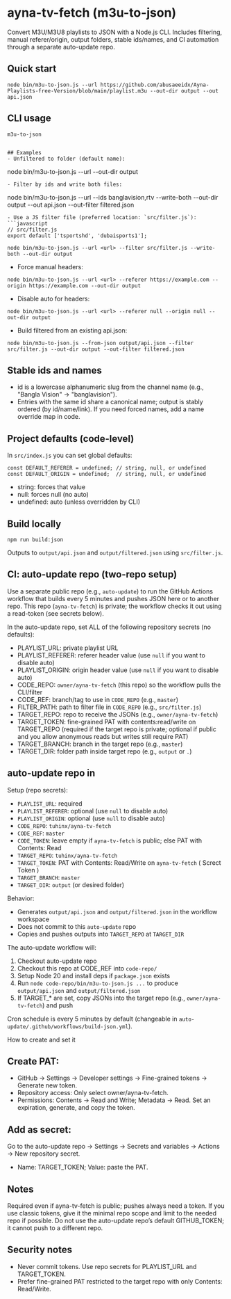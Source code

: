 # ayna-tv-fetch (m3u-to-json)

Convert M3U/M3U8 playlists to JSON with a Node.js CLI. Includes filtering, manual referer/origin, output folders, stable ids/names, and CI automation through a separate auto-update repo.

## Quick start
```
node bin/m3u-to-json.js --url https://github.com/abusaeeidx/Ayna-Playlists-free-Version/blob/main/playlist.m3u --out-dir output --out api.json
```

## CLI usage
```
m3u-to-json


## Examples
- Unfiltered to folder (default name):
```
node bin/m3u-to-json.js --url <url> --out-dir output
```
- Filter by ids and write both files:
```
node bin/m3u-to-json.js --url <url> --ids banglavision,rtv --write-both --out-dir output --out api.json --out-filter filtered.json
```
- Use a JS filter file (preferred location: `src/filter.js`):
```javascript
// src/filter.js
export default ['tsportshd', 'dubaisports1'];
```
```
node bin/m3u-to-json.js --url <url> --filter src/filter.js --write-both --out-dir output
```
- Force manual headers:
```
node bin/m3u-to-json.js --url <url> --referer https://example.com --origin https://example.com --out-dir output
```
- Disable auto for headers:
```
node bin/m3u-to-json.js --url <url> --referer null --origin null --out-dir output
```
- Build filtered from an existing api.json:
```
node bin/m3u-to-json.js --from-json output/api.json --filter src/filter.js --out-dir output --out-filter filtered.json
```

## Stable ids and names
- id is a lowercase alphanumeric slug from the channel name (e.g., "Bangla Vision" -> "banglavision").
- Entries with the same id share a canonical name; output is stably ordered (by id/name/link). If you need forced names, add a name override map in code.

## Project defaults (code-level)
In `src/index.js` you can set global defaults:
```
const DEFAULT_REFERER = undefined; // string, null, or undefined
const DEFAULT_ORIGIN = undefined;  // string, null, or undefined
```
- string: forces that value
- null: forces null (no auto)
- undefined: auto (unless overridden by CLI)

## Build locally
```
npm run build:json
```
Outputs to `output/api.json` and `output/filtered.json` using `src/filter.js`.

## CI: auto-update repo (two-repo setup)
Use a separate public repo (e.g., `auto-update`) to run the GitHub Actions workflow that builds every 5 minutes and pushes JSON here or to another repo. This repo (`ayna-tv-fetch`) is private; the workflow checks it out using a read-token (see secrets below).

In the auto-update repo, set ALL of the following repository secrets (no defaults):
- PLAYLIST_URL: private playlist URL
- PLAYLIST_REFERER: referer header value (use `null` if you want to disable auto)
- PLAYLIST_ORIGIN: origin header value (use `null` if you want to disable auto)
- CODE_REPO: `owner/ayna-tv-fetch` (this repo) so the workflow pulls the CLI/filter
- CODE_REF: branch/tag to use in `CODE_REPO` (e.g., `master`)
- FILTER_PATH: path to filter file in `CODE_REPO` (e.g., `src/filter.js`)
- TARGET_REPO: repo to receive the JSONs (e.g., `owner/ayna-tv-fetch`)
- TARGET_TOKEN: fine-grained PAT with contents:read/write on TARGET_REPO (required if the target repo is private; optional if public and you allow anonymous reads but writes still require PAT)
- TARGET_BRANCH: branch in the target repo (e.g., `master`)
- TARGET_DIR: folder path inside target repo (e.g., `output` or `.`)


## auto-update repo in
Setup (repo secrets):
- `PLAYLIST_URL`: required
- `PLAYLIST_REFERER`: optional (use `null` to disable auto)
- `PLAYLIST_ORIGIN`: optional (use `null` to disable auto)
- `CODE_REPO`: `tuhinx/ayna-tv-fetch`
- `CODE_REF`: `master`
- `CODE_TOKEN`: leave empty if `ayna-tv-fetch` is public; else PAT with Contents: Read
- `TARGET_REPO`: `tuhinx/ayna-tv-fetch`
- `TARGET_TOKEN`: PAT with Contents: Read/Write on `ayna-tv-fetch` ( Screct Token )
- `TARGET_BRANCH`: `master`
- `TARGET_DIR`: `output` (or desired folder)

Behavior:
- Generates `output/api.json` and `output/filtered.json` in the workflow workspace
- Does not commit to this `auto-update` repo
- Copies and pushes outputs into `TARGET_REPO` at `TARGET_DIR`




The auto-update workflow will:
1) Checkout auto-update repo
2) Checkout this repo at CODE_REF into `code-repo/`
3) Setup Node 20 and install deps if `package.json` exists
4) Run `node code-repo/bin/m3u-to-json.js ...` to produce `output/api.json` and `output/filtered.json`
5) If TARGET_* are set, copy JSONs into the target repo (e.g., `owner/ayna-tv-fetch`) and push

Cron schedule is every 5 minutes by default (changeable in `auto-update/.github/workflows/build-json.yml`).


How to create and set it
## Create PAT:
- GitHub → Settings → Developer settings → Fine-grained tokens → Generate new token.
- Repository access: Only select owner/ayna-tv-fetch.
- Permissions: Contents → Read and Write; Metadata → Read.
Set an expiration, generate, and copy the token.
## Add as secret:
Go to the auto-update repo → Settings → Secrets and variables → Actions → New repository secret.
- Name: TARGET_TOKEN; Value: paste the PAT.
## Notes
Required even if ayna-tv-fetch is public; pushes always need a token.
If you use classic tokens, give it the minimal repo scope and limit to the needed repo if possible.
Do not use the auto-update repo’s default GITHUB_TOKEN; it cannot push to a different repo.



## Security notes
- Never commit tokens. Use repo secrets for PLAYLIST_URL and TARGET_TOKEN.
- Prefer fine-grained PAT restricted to the target repo with only Contents: Read/Write.
